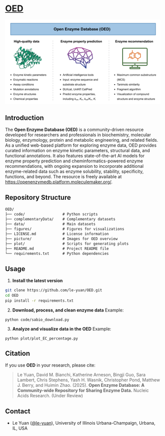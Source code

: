 # [**OED**](https://openenzymedb.platform.moleculemaker.org/home) 

<!-- <p align="center">
  <img  src="picture/OED_overview.png" width = "800">
</p> -->
![OED Graphical Abstract](picture/OED_overview.png "OED Graphical Abstract")

## Introduction

The **Open Enzyme Database (OED)**  is a community-driven resource developed for researchers and professionals in biochemistry, molecular biology, enzymology, protein and metabolic engineering, and related fields. As a unified web-based platform for exploring enzyme data, OED provides curated information on enzyme kinetic parameters, structural data, and functional annotations. It also features state-of-the-art AI models for enzyme property prediction and cheminformatics-powered enzyme recommendations, with ongoing expansion to incorporate additional enzyme-related data such as enzyme solubility, stability, specificity, functions, and beyond. The resource is freely available at https://openenzymedb.platform.moleculemaker.org/.


## Repository Structure

```text
OED/
├── code/                 # Python scripts
├── complementaryData/    # Complementary datasets
├── data/                 # Main datasets
├── figures/              # Figures for visualizations
├── LICENSE.md            # License information
├── picture/              # Images for OED overview
├── plot/                 # Scripts for generating plots
├── README.md             # Project README file
└── requirements.txt      # Python dependencies
```

## Usage

1. **Install the latest version**
```bash
git clone https://github.com/le-yuan/OED.git
cd OED
pip install -r requirements.txt
```

2. **Download, process, and clean enzyme data**
   Example:
```linux
python code/sabio_download.py
``` 

3. **Analyze and visualize data in the OED**
   Example:
```linux
python plot/plot_EC_percentage.py
``` 


## Citation

If you use **OED** in your research, please cite:

> Le Yuan, David M. Bianchi, Katherine Arneson, Bingji Guo, Sara Lambert, Chris Stephens, Yash H. Wasnik, Christopher Pond, Matthew J. Berry, and Huimin Zhao. (2025). **Open Enzyme Database: A Community-wide Repository for Sharing Enzyme Data.** Nucleic Acids Research. (Under Review)


## Contact

-   Le Yuan ([@le-yuan](https://github.com/le-yuan)), University
    of Illinois Urbana-Champaign, Urbana, IL, USA

